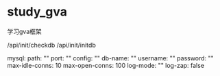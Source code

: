 # study_gva
学习gva框架


/api/init/checkdb
/api/init/initdb

mysql:
    path: ""
    port: ""
    config: ""
    db-name: ""
    username: ""
    password: ""
    max-idle-conns: 10
    max-open-conns: 100
    log-mode: ""
    log-zap: false